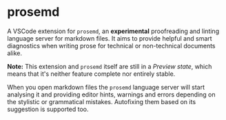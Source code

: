 # prosemd

A VSCode extension for `prosemd`, an **experimental** proofreading and linting language server for
markdown files.  It aims to provide helpful and smart diagnostics when writing prose for technical
or non-technical documents alike.

**Note:** This extension and `prosemd` itself are still in a _Preview state_, which means that it's
neither feature complete nor entirely stable.

When you open markdown files the `prosemd` language server will start analysing it and providing
editor hints, warnings and errors depending on the stylistic or grammatical mistakes. Autofixing
them based on its suggestion is supported too.
